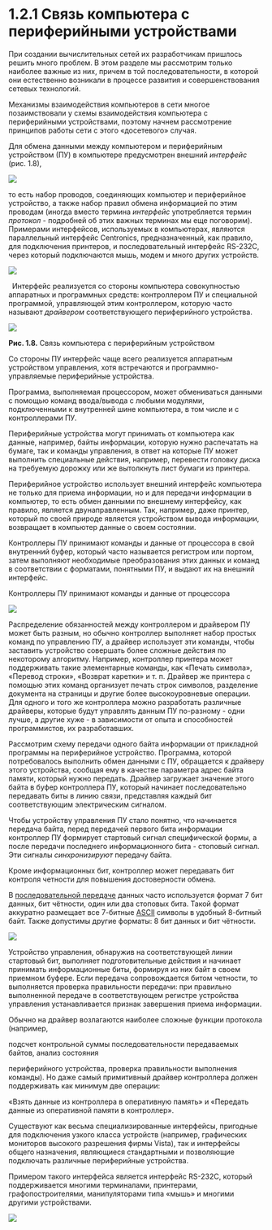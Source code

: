 ﻿# 1.2.1 Связь компьютера с периферийными устройствами

При создании вычислительных сетей их разработчикам пришлось решить много проблем. В этом разделе мы рассмотрим только наиболее важные из них, причем в той последовательности, в которой они естественно возникали в процессе развития и совершенствования сетевых технологий.

Механизмы взаимодействия компьютеров в сети многое позаимствовали у схемы взаимодействия компьютера с периферийными устройствами, поэтому начнем рассмотрение принципов работы сети с этого «досетевого» случая.

Для обмена данными между компьютером и периферийным устройством (ПУ) в компьютере предусмотрен внешний *интерфейс* (рис. 1.8), 

![](Aspose.Words.bbfc9bbd-07bd-460c-922c-1e915c58e5ea.001.png)

то есть набор проводов, соединяющих компьютер и периферийное устройство, а также набор правил обмена информацией по этим проводам (иногда вместо термина *интерфейс* употребляется термин *протокол* - подробней об этих важных терминах мы еще поговорим). Примерами интерфейсов, используемых в компьютерах, являются параллельный интерфейс Centronics, предназначенный, как правило, для подключения принтеров, и последовательный интерфейс RS-232C, через который подключаются мышь, модем и много других устройств.

![](Aspose.Words.bbfc9bbd-07bd-460c-922c-1e915c58e5ea.002.png)

` `Интерфейс реализуется со стороны компьютера совокупностью аппаратных и программных средств: контроллером ПУ и специальной программой, управляющей этим контроллером, которую часто называют *драйвером* соответствующего  периферийного устройства.

![](Aspose.Words.bbfc9bbd-07bd-460c-922c-1e915c58e5ea.003.png)

**Рис. 1.8.** Связь компьютера с периферийным устройством

Со стороны ПУ интерфейс чаще всего реализуется аппаратным устройством управления, хотя встречаются и программно-управляемые периферийные устройства.

Программа, выполняемая процессором, может обмениваться данными с помощью команд ввода/вывода с любыми модулями, подключенными к внутренней шине компьютера, в том числе и с контроллерами ПУ.

Периферийные устройства могут принимать от компьютера как данные, например, байты информации, которую нужно распечатать на бумаге, так и команды управления, в ответ на которые ПУ может выполнить специальные действия, например, перевести головку диска на требуемую дорожку или же вытолкнуть лист бумаги из принтера.

Периферийное устройство использует внешний интерфейс компьютера не только для приема информации, но и для передачи информации в компьютер, то есть обмен данными по внешнему интерфейсу, как правило, является двунаправленным. Так, например, даже принтер, который по своей природе является устройством вывода информации, возвращает в компьютер данные о своем состоянии.

Контроллеры ПУ принимают команды и данные от процессора в свой внутренний буфер, который часто называется регистром или портом, затем выполняют необходимые преобразования этих данных и команд в соответствии с форматами, понятными ПУ, и выдают их на внешний интерфейс.

Контроллеры ПУ принимают команды и данные от процессора

![](Aspose.Words.bbfc9bbd-07bd-460c-922c-1e915c58e5ea.004.png)

Распределение обязанностей между контроллером и драйвером ПУ может быть разным, но обычно контроллер выполняет набор простых команд по управлению ПУ, а драйвер использует эти команды, чтобы заставить устройство совершать более сложные действия по некоторому алгоритму. Например, контроллер принтера может поддерживать такие элементарные команды, как «Печать символа», «Перевод строки», «Возврат каретки» и т. п. Драйвер же принтера с помощью этих команд организует печать строк символов, разделение документа на страницы и другие более высокоуровневые операции. Для одного и того же контроллера можно разработать различные драйверы, которые будут управлять данным ПУ по-разному - одни лучше, а другие хуже - в зависимости от опыта и способностей программистов, их разработавших.

Рассмотрим схему передачи одного байта информации от прикладной программы на периферийное устройство. Программа, которой потребовалось выполнить обмен данными с ПУ, обращается к драйверу этого устройства, сообщая ему в качестве параметра адрес байта памяти, который нужно передать. Драйвер загружает значение этого байта в буфер контроллера ПУ, который начинает последовательно передавать биты в линию связи, представляя каждый бит соответствующим электрическим сигналом.

Чтобы устройству управления ПУ стало понятно, что начинается передача байта, перед передачей первого бита информации контроллер ПУ формирует стартовый сигнал специфической формы, а после передачи последнего информационного бита - стоповый сигнал. Эти сигналы *синхронизируют* передачу байта.

Кроме информационных бит, контроллер может передавать бит контроля четности для повышения достоверности обмена. 

В [последовательной передаче](https://ru.wikipedia.org/wiki/%D0%9F%D0%BE%D1%81%D0%BB%D0%B5%D0%B4%D0%BE%D0%B2%D0%B0%D1%82%D0%B5%D0%BB%D1%8C%D0%BD%D1%8B%D0%B9_%D0%BF%D0%BE%D1%80%D1%82 "Последовательный порт") данных часто используется формат 7 бит данных, бит чётности, один или два стоповых бита. Такой формат аккуратно размещает все 7-битные [ASCII](https://ru.wikipedia.org/wiki/ASCII "ASCII") символы в удобный 8-битный байт. Также допустимы другие форматы: 8 бит данных и бит чётности.

![](Aspose.Words.bbfc9bbd-07bd-460c-922c-1e915c58e5ea.005.png)

Устройство управления, обнаружив на соответствующей линии стартовый бит, выполняет подготовительные действия и начинает принимать информационные биты, формируя из них байт в своем приемном буфере. Если передача сопровождается битом четности, то выполняется проверка правильности передачи: при правильно выполненной передаче в соответствующем регистре устройства управления устанавливается признак завершения приема информации.

Обычно на драйвер возлагаются наиболее сложные функции протокола (например,

подсчет контрольной суммы последовательности передаваемых байтов, анализ состояния

периферийного устройства, проверка правильности выполнения команды). Но даже самый примитивный драйвер контроллера должен поддерживать как минимум две операции:

«Взять данные из контроллера в оперативную память» и «Передать данные из оперативной памяти в контроллер».

Существуют как весьма специализированные интерфейсы, пригодные для подключения узкого класса устройств (например, графических мониторов высокого разрешения фирмы Vista), так и интерфейсы общего назначения, являющиеся стандартными и позволяющие подключать различные периферийные устройства.

Примером такого интерфейса является интерфейс RS-232C, который поддерживается многими терминалами, принтерами, графопостроителями, манипуляторами типа «мышь» и многими другими устройствами.


![](Aspose.Words.bbfc9bbd-07bd-460c-922c-1e915c58e5ea.006.png)

